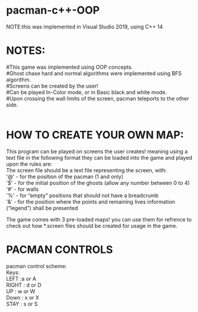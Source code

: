 # pacman-c++-OOP 
NOTE:this was implemented in Visual Studio 2019, using C++ 14

# NOTES:
#This game was implemented using OOP concepts. <br />
#Ghost chase hard and normal algorithms were implemented using BFS algorithm. <br />
#Screens can be created by the user! <br />
#Can be played In-Color mode, or in Basic black and white mode. <br />
#Upon crossing the wall limits of the screen, pacman teleports to the other side. <br />
<br />
# HOW TO CREATE YOUR OWN MAP:
This program can be played on screens the user creates! meaning using a text file in the following format
they can be loaded into the game and played upon
the rules are: <br />
The screen file should be a text file representing the screen, with: <br />
'@' - for the position of the pacman (1 and only) <br />
'$' - for the initial position of the ghosts (allow any number between 0 to 4) <br />
'#' - for walls <br />
'%' - for “empty” positions that should not have a breadcrumb <br />
'&' - for the position where the points and remaining lives information (“legend”) shall be presented <br />

The game comes with 3 pre-loaded maps! you can use them for refrence to check out how *.screen files should be created
for usage in the game.

# PACMAN CONTROLS
pacman control scheme: <br />
Keys: <br />
LEFT :a or A <br />
RIGHT : d or D <br />
UP : w or W <br />
Down : x or X <br />
STAY : s or S <br />

